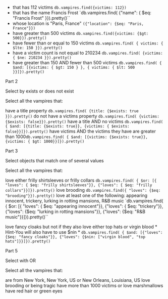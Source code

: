 - that has 112 victims `db.vampires.find({victims: 112})`
- that has the name Francis Frost `db.vampires.find( {"name": { $eq: "Francis Frost" }}).pretty()``
- whose location is "Paris, France" `({"location": {$eq: "Paris, France"}})`
- have greater than 500 victims `db.vampires.find({victims: {$gt: 500}}).pretty()`
- have fewer than or equal to 150 victims `db.vampires.find( { victims: { $lte: 150 }}).pretty()`
- have a victim count is not equal to 210234 `db.vampires.find( {victims: { $ne: 210234 }}).pretty()`
- have greater than 150 AND fewer than 500 victims `db.vampires.find( { $and: [{victims: { $gt: 150 } }, { victims: { $lt: 500 }}]}).pretty()`

Part 2

Select by exists or does not exist

Select all the vampires that:

have a title property `db.vampires.find( {title: {$exists: true }}).pretty()`
do not have a victims property `db.vampires.find( {victims: {$exists: false}}).pretty()`
have a title AND no victims `db.vampires.find( { $and: [{title: {$exists: true}}, {victims: { $exists: false}}]}).pretty()`
have victims AND the victims they have are greater than 1000`db.vampires.find( { $and: [{victims: {$exists: true}}, {victims: { $gt: 1000}}]}).pretty()`

Part 3

Select objects that match one of several values

Select all the vampires that:

love either frilly shirtsleeves or frilly collars `db.vampires.find( { $or: [{ "loves": { $eq: "frilly shirtsleeves"}}, {"loves": { $eq: "frilly collars"}}]}).pretty()`
love brooding `db.vampires.find({ "loves": {$eq: "brooding"}}).pretty()`
love at least one of the following: appearing innocent, trickery, lurking in rotting mansions, R&B music
`db.vampires.find( { $or: [{ "loves": { $eq: "appearing innocent"}}, {"loves": { $eq: "trickery"}}, {"loves": {$eq: "lurking in rotting mansions"}}, {"loves": {$eq: "R&B music"}}]}).pretty()``

love fancy cloaks but not if they also love either top hats or virgin blood * Hint-You will also have to use $nin *
`db.vampires.find( { $and: [{"loves": {$eq: "fancy cloaks"}}, {"loves": {$nin: ["virgin blood", "top hats"]}}]}).pretty()`

Part 5

Select with OR

Select all the vampires that:

are from New York, New York, US or New Orleans, Louisiana, US
love brooding or being tragic
have more than 1000 victims or love marshmallows
have red hair or green eyes
